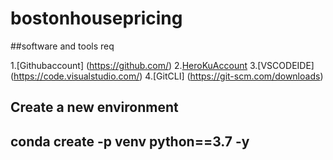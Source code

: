 # bostonhousepricing

##software and tools req

1.[Githubaccount] (https://github.com/)
2.[HeroKuAccount](https://www.heroku.com/)
3.[VSCODEIDE] (https://code.visualstudio.com/)
4.[GitCLI] (https://git-scm.com/downloads)

Create a new environment
---
conda create -p venv python==3.7 -y
---
